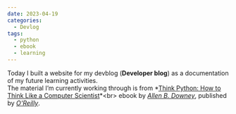 ```yaml
---
date: 2023-04-19
categories:
  - Devlog
tags:
  - python
  - ebook
  - learning
---
```


Today I built a website for my devblog (**Developer blog**) as a documentation of my future learning activities.<!-- more --><br>The material I’m currently working through is from *[Think Python: How to Think Like a Computer Scientist](https://www.oreilly.com/library/view/think-python-2nd/9781098129361/?_gl=1*odl6f*_ga*MTY2NTMyNjIyNi4xNzI2NzM5ODQy*_ga_092EL089CH*MTcyNjczOTg0Mi4xLjEuMTcyNjczOTg0OS41My4wLjA.)*<br> ebook by *[Allen B. Downey](https://www.oreilly.com/search/?q=author%3A%22Allen%20B.%20Downey%22&rows=100)*, published by *[O'Reilly](https://www.oreilly.com/)*.
